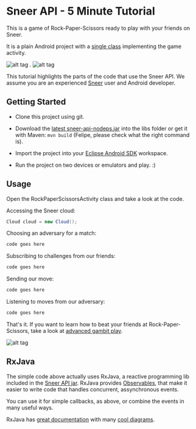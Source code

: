 Sneer API - 5 Minute Tutorial
====

This is a game of Rock-Paper-Scissors ready to play with your friends on Sneer.

It is a plain Android project with a [single class](https://github.com/felipebueno/rockpaperscissors/blob/master/src/sneerteam/tutorial/rockpaperscissors/RockPaperScissorsActivity.java) implementing the game activity.

![alt tag](http://i.imgur.com/nBrPhhz.png) . ![alt tag](http://i.imgur.com/4ESnGSw.png)

This tutorial highlights the parts of the code that use the Sneer API. We assume you are an experienced [Sneer](http://sneer.me) user and Android developer.


Getting Started
----

  - Clone this project using git.

  - Download the [latest sneer-api-nodeps.jar](#) into the libs folder or get it with Maven: ```mvn build``` (Felipe, please check what the right command is).

  - Import the project into your [Eclipse Android SDK](http://developer.android.com/sdk/index.html) workspace.

  - Run the project on two devices or emulators and play. :)


Usage
----

Open the RockPaperScissorsActivity class and take a look at the code.

Accessing the Sneer cloud:
```JAVA
Cloud cloud = new Cloud();
```

Choosing an adversary for a match:
```JAVA
code goes here
```

Subscribing to challenges from our friends:
```JAVA
code goes here
```

Sending our move:
```JAVA
code goes here
```

Listening to moves from our adversary:
```JAVA
code goes here
```

That's it. If you want to learn how to beat your friends at Rock-Paper-Scissors, take a look at [advanced gambit play](http://www.worldrps.com/gambit-play).

![alt tag](http://i.imgur.com/x7FQgFu.png)

RxJava
----

The simple code above actually uses RxJava, a reactive programming lib included in the [Sneer API jar](#). RxJava provides [Observables](https://github.com/Netflix/RxJava/wiki/Observable), that make it easier to write code that handles concurrent, assynchronous events.

You can use it for simple callbacks, as above, or combine the events in many useful ways.

RxJava has [great documentation](https://github.com/Netflix/RxJava/wiki/Observable) with many [cool diagrams](https://github.com/Netflix/RxJava/wiki/Combining-Observables#merge).
